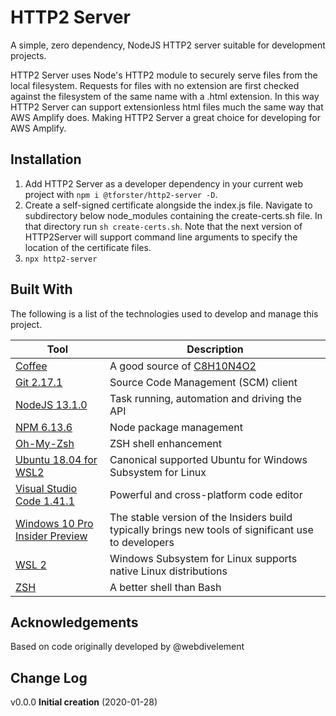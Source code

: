# HTTP2 Server

A simple, zero dependency, NodeJS HTTP2 server suitable for development projects.

HTTP2 Server uses Node's HTTP2 module to securely serve files from the local filesystem. Requests for files with no extension are first checked against the filesystem of the same name with a .html extension. In this way HTTP2 Server can support extensionless html files much the same way that AWS Amplify does. Making HTTP2 Server a great choice for developing for AWS Amplify.

## Installation

1. Add HTTP2 Server as a developer dependency in your current web project with `npm i @tforster/http2-server -D`.
2. Create a self-signed certificate alongside the index.js file. Navigate to subdirectory below node_modules containing the create-certs.sh file. In that directory run `sh create-certs.sh`. Note that the next version of HTTP2Server will support command line arguments to specify the location of the certificate files.
3. `npx http2-server`

## Built With

The following is a list of the technologies used to develop and manage this project.

| Tool                                                                                                              | Description                                                                                          |
| ----------------------------------------------------------------------------------------------------------------- | ---------------------------------------------------------------------------------------------------- |
| [Coffee](https://en.wikipedia.org/wiki/Coffee)                                                                    | A good source of [C8H10N4O2](https://pubchem.ncbi.nlm.nih.gov/compound/caffeine)                     |
| [Git 2.17.1](https://git-scm.com/)                                                                                | Source Code Management (SCM) client                                                                  |
| [NodeJS 13.1.0](https://nodejs.org/en/)                                                                           | Task running, automation and driving the API                                                         |
| [NPM 6.13.6](https://www.npmjs.com/package/npm)                                                                   | Node package management                                                                              |
| [Oh-My-Zsh](https://github.com/robbyrussell/oh-my-zsh)                                                            | ZSH shell enhancement                                                                                |
| [Ubuntu 18.04 for WSL2](https://www.microsoft.com/en-ca/p/ubuntu/9nblggh4msv6?activetab=pivot:overviewtab)        | Canonical supported Ubuntu for Windows Subsystem for Linux                                           |
| [Visual Studio Code 1.41.1](https://code.visualstudio.com/)                                                       | Powerful and cross-platform code editor                                                              |
| [Windows 10 Pro Insider Preview](https://www.microsoft.com/en-us/software-download/windowsinsiderpreviewadvanced) | The stable version of the Insiders build typically brings new tools of significant use to developers |
| [WSL 2](https://docs.microsoft.com/en-us/windows/wsl/install-win10)                                               | Windows Subsystem for Linux supports native Linux distributions                                      |
| [ZSH](https://www.zsh.org/)                                                                                       | A better shell than Bash                                                                             |

## Acknowledgements

Based on code originally developed by @webdivelement

## Change Log

v0.0.0 **Initial creation** (2020-01-28)
